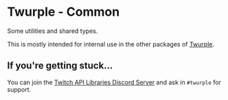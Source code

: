 # Twurple - Common

Some utilities and shared types.

This is mostly intended for internal use in the other packages of [Twurple](https://github.com/twurple/twurple).

## If you're getting stuck...

You can join the [Twitch API Libraries Discord Server](https://discord.gg/b9ZqMfz) and ask in `#twurple` for support.
